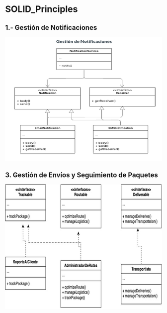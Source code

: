 # SOLID_Principles

## 1.- Gestión de Notificaciones

<img src="./1.png" alt="UML Diagram 1" width=750 height=400>

## 3. Gestión de Envíos y Seguimiento de Paquetes

<img src="./3.jpg" alt="UML Diagram 3" width=750 height=400>
